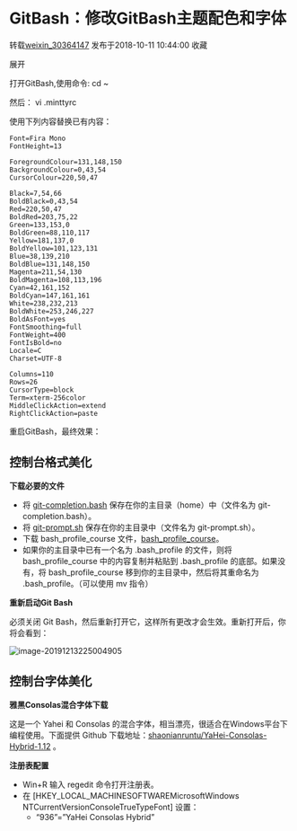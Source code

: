 # GitBash：修改GitBash主题配色和字体

转载[weixin_30364147](https://me.csdn.net/weixin_30364147) 发布于2018-10-11 10:44:00 收藏

展开

打开GitBash,使用命令: cd ~ 

然后： vi .minttyrc 

使用下列内容替换已有内容：

```shell
Font=Fira Mono
FontHeight=13

ForegroundColour=131,148,150
BackgroundColour=0,43,54
CursorColour=220,50,47

Black=7,54,66
BoldBlack=0,43,54
Red=220,50,47
BoldRed=203,75,22
Green=133,153,0
BoldGreen=88,110,117
Yellow=181,137,0
BoldYellow=101,123,131
Blue=38,139,210
BoldBlue=131,148,150
Magenta=211,54,130
BoldMagenta=108,113,196
Cyan=42,161,152
BoldCyan=147,161,161
White=238,232,213
BoldWhite=253,246,227
BoldAsFont=yes
FontSmoothing=full
FontWeight=400
FontIsBold=no
Locale=C
Charset=UTF-8

Columns=110
Rows=26
CursorType=block
Term=xterm-256color
MiddleClickAction=extend
RightClickAction=paste
```

重启GitBash，最终效果：

## 控制台格式美化

**下载必要的文件**

- 将 [git-completion.bash](https://github.com/shaonianruntu/Git-setting) 保存在你的主目录（home）中（文件名为 git-completion.bash）。
- 将 [git-prompt.sh](https://github.com/shaonianruntu/Git-setting) 保存在你的主目录中（文件名为 git-prompt.sh）。
- 下载 bash_profile_course 文件，[bash_profile_course](https://github.com/shaonianruntu/Git-setting)。
- 如果你的主目录中已有一个名为 .bash_profile 的文件，则将 bash_profile_course 中的内容复制并粘贴到 .bash_profile 的底部。如果没有，将 bash_profile_course 移到你的主目录中，然后将其重命名为 .bash_profile。（可以使用 mv 指令）

**重新启动Git Bash**

必须关闭 Git Bash，然后重新打开它，这样所有更改才会生效。重新打开后，你将会看到：

![image-20191213225004905](F:\Typora_book\typora_pic\image-20191213225004905.png)

## 控制台字体美化

**雅黑Consolas混合字体下载**

这是一个 Yahei 和 Consolas 的混合字体，相当漂亮，很适合在Windows平台下编程使用。下面提供 Github 下载地址：[shaonianruntu/YaHei-Consolas-Hybrid-1.12](https://github.com/shaonianruntu/YaHei-Consolas-Hybrid-1.12) 。

**注册表配置**

- Win+R 输入 regedit 命令打开注册表。
- 在 [HKEY_LOCAL_MACHINESOFTWAREMicrosoftWindows NTCurrentVersionConsoleTrueTypeFont] 设置：
  - “936”=”YaHei Consolas Hybrid”

 